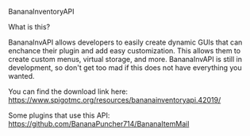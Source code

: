 BananaInventoryAPI

What is this?

BananaInvAPI allows developers to easily create dynamic GUIs that can enchance their plugin and add easy customization. This allows them to create custom menus, virtual storage, and more. BananaInvAPI is still in development, so don't get too mad if this does not have everything you wanted.

You can find the download link here: https://www.spigotmc.org/resources/bananainventoryapi.42019/

Some plugins that use this API:
https://github.com/BananaPuncher714/BananaItemMail
